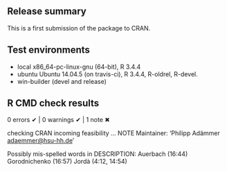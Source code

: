 ## Release summary

This is a first submission of the package to CRAN.

## Test environments
* local x86_64-pc-linux-gnu (64-bit), R 3.4.4
* ubuntu Ubuntu 14.04.5 (on travis-ci), R 3.4.4, R-oldrel, R-devel.
* win-builder (devel and release)

## R CMD check results

0 errors ✔ | 0 warnings ✔ | 1 note ✖

checking CRAN incoming feasibility ... NOTE
  Maintainer: ‘Philipp Adämmer <adaemmer@hsu-hh.de>’
  
  Possibly mis-spelled words in DESCRIPTION:
    Auerbach (16:44)
    Gorodnichenko (16:57)
    Jordà (4:12, 14:54)
